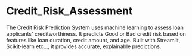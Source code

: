 # Credit_Risk_Assessment
The Credit Risk Prediction System uses machine learning to assess loan applicants' creditworthiness. It predicts Good or Bad credit risk based on features like loan duration, credit amount, and age. Built with Streamlit, Scikit-learn etc..., it provides accurate, explainable predictions.
